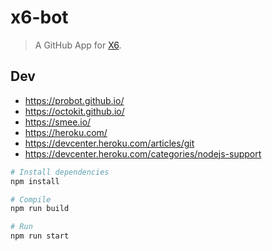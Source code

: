 # x6-bot

> A GitHub App for [X6](https://github.com/antvis/x6).

## Dev

- https://probot.github.io/
- https://octokit.github.io/
- https://smee.io/
- https://heroku.com/
- https://devcenter.heroku.com/articles/git
- https://devcenter.heroku.com/categories/nodejs-support

```sh
# Install dependencies
npm install

# Compile
npm run build

# Run
npm run start
```
